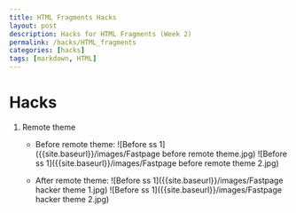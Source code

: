 ```yaml
---
title: HTML Fragments Hacks
layout: post
description: Hacks for HTML Fragments (Week 2) 
permalink: /hacks/HTML_fragments
categories: [hacks]
tags: [markdown, HTML]
---
```


# Hacks
1. Remote theme
    - Before remote theme:
    ![Before ss 1]({{site.baseurl}}/images/Fastpage before remote theme.jpg)
    ![Before ss 1]({{site.baseurl}}/images/Fastpage before remote theme 2.jpg)

    - After remote theme:
    ![Before ss 1]({{site.baseurl}}/images/Fastpage hacker theme 1.jpg)
    ![Before ss 1]({{site.baseurl}}/images/Fastpage hacker theme 2.jpg)